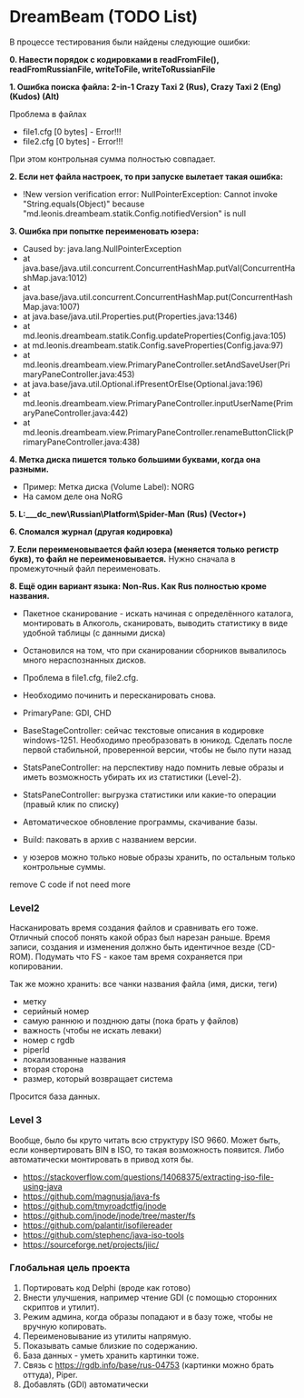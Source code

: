 DreamBeam (TODO List)
=====================

В процессе тестирования были найдены следующие ошибки:

**0. Навести порядок с кодировками в readFromFile(), readFromRussianFile, writeToFile, writeToRussianFile**

**1. Ошибка поиска файла: 2-in-1 Crazy Taxi 2 (Rus), Crazy Taxi 2 (Eng) (Kudos) (Alt)**

Проблема в файлах
- file1.cfg   [0 bytes] - Error!!!
- file2.cfg   [0 bytes] - Error!!!

При этом контрольная сумма полностью совпадает.

**2. Если нет файла настроек, то при запуске вылетает такая ошибка:**

- !New version verification error: NullPointerException: Cannot invoke "String.equals(Object)" because "md.leonis.dreambeam.statik.Config.notifiedVersion" is null

**3. Ошибка при попытке переименовать юзера:**

- Caused by: java.lang.NullPointerException
- at java.base/java.util.concurrent.ConcurrentHashMap.putVal(ConcurrentHashMap.java:1012)
- at java.base/java.util.concurrent.ConcurrentHashMap.put(ConcurrentHashMap.java:1007)
- at java.base/java.util.Properties.put(Properties.java:1346)
- at md.leonis.dreambeam.statik.Config.updateProperties(Config.java:105)
- at md.leonis.dreambeam.statik.Config.saveProperties(Config.java:97)
- at md.leonis.dreambeam.view.PrimaryPaneController.setAndSaveUser(PrimaryPaneController.java:453)
- at java.base/java.util.Optional.ifPresentOrElse(Optional.java:196)
- at md.leonis.dreambeam.view.PrimaryPaneController.inputUserName(PrimaryPaneController.java:442)
- at md.leonis.dreambeam.view.PrimaryPaneController.renameButtonClick(PrimaryPaneController.java:438)

**4. Метка диска пишется только большими буквами, когда она разными.**
- Пример: Метка диска (Volume Label): NORG
- На самом деле она NoRG

**5. L:\___dc_new\Russian\Platform\Spider-Man (Rus) (Vector+)**

**6. Сломался журнал (другая кодировка)**

**7. Если переименовывается файл юзера (меняется только регистр букв), то файл не переименовывается.** Нужно сначала в промежуточный файл переименовать.

**8. Ещё один вариант языка: Non-Rus. Как Rus полностью кроме названия.**



- Пакетное сканирование - искать начиная с определённого каталога, монтировать в Алкоголь, сканировать, выводить статистику в виде удобной таблицы (с данными диска)
- Остановился на том, что при сканировании сборников вывалилось много нераспознанных дисков.
- Проблема в file1.cfg, file2.cfg.
- Необходимо починить и пересканировать снова.


- PrimaryPane: GDI, CHD

- BaseStageController: сейчас текстовые описания в кодировке windows-1251. Необходимо преобразовать в юникод. Сделать после первой стабильной, проверенной версии, чтобы не было пути назад

- StatsPaneController: на перспективу надо помнить левые образы и иметь возможность убирать их из статистики (Level-2).
- StatsPaneController: выгрузка статистики или какие-то операции (правый клик по списку)

- Автоматическое обновление программы, скачивание базы.
- Build: паковать в архив с названием версии.

- у юзеров можно только новые образы хранить, по остальным только контрольные суммы.

remove C code if not need more

### Level2

Насканировать время создания файлов и сравнивать его тоже.
Отличный способ понять какой образ был нарезан раньше.
Время записи, создания и изменения должно быть идентичное везде (CD-ROM). Подумать что FS - какое там время сохраняется при копировании.

Так же можно хранить: все чанки названия файла (имя, диски, теги)
- метку
- серийный номер
- самую раннюю и позднюю даты (пока брать у файлов)
- важность (чтобы не искать леваки)
- номер с rgdb
- piperId
- локализованные названия
- вторая сторона
- размер, который возвращает система

Просится база данных.

### Level 3

Вообще, было бы круто читать всю структуру ISO 9660. Может быть, если конвертировать BIN в ISO, то такая возможность появится.
Либо автоматически монтировать в привод хотя бы.

- https://stackoverflow.com/questions/14068375/extracting-iso-file-using-java
- https://github.com/magnusja/java-fs
- https://github.com/tmyroadctfig/jnode
- https://github.com/jnode/jnode/tree/master/fs
- https://github.com/palantir/isofilereader
- https://github.com/stephenc/java-iso-tools
- https://sourceforge.net/projects/jiic/


### Глобальная цель проекта

1. Портировать код Delphi (вроде как готово)
2. Внести улучшения, например чтение GDI (с помощью сторонних скриптов и утилит).
3. Режим админа, когда образы попадают и в базу тоже, чтобы не вручную копировать.
4. Переименовывание из утилиты напрямую.
5. Показывать самые близкие по содержанию.
6. База данных - уметь хранить картинки тоже.
7. Связь с https://rgdb.info/base/rus-04753 (картинки можно брать оттуда), Piper.
8. Добавлять (GDI) автоматически 

